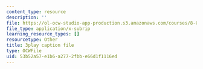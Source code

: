 ```yaml
---
content_type: resource
description: ''
file: https://ol-ocw-studio-app-production.s3.amazonaws.com/courses/8-01sc-classical-mechanics-fall-2016/53b52a57e1b6a2772fbbe66d1f1116ed_ykwNGB9kuaA.srt
file_type: application/x-subrip
learning_resource_types: []
resourcetype: Other
title: 3play caption file
type: OCWFile
uid: 53b52a57-e1b6-a277-2fbb-e66d1f1116ed
---
```

